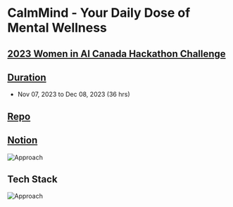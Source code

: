 # CalmMind - Your Daily Dose of Mental Wellness

## [2023 Women in AI Canada Hackathon Challenge](https://www.womeninai.co/_files/ugd/878656_fa3000c258594eee9827520e11a4afc1.pdf)

## [Duration](#)
- Nov 07, 2023 to Dec 08, 2023 (36 hrs)

## [Repo](https://github.com/suinkangme/CalmMind)

## [Notion](https://brindle-confidence-576.notion.site/WAI-Hackathon-Ideas-935aa494857b44fabd43475b375db82d)

![Approach](https://github.com/suinkangme/CalmMind/blob/main/Web_App/img/approach.png)


## Tech Stack
![Approach](https://github.com/suinkangme/CalmMind/blob/main/Backend_DK/public/img/tech_stack.png)
